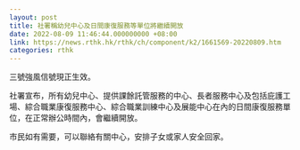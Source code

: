 ```yaml
---
layout: post
title: 社署稱幼兒中心及日間康復服務等單位將繼續開放
date: 2022-08-09 11:46:44.000000000 +08:00
link: https://news.rthk.hk/rthk/ch/component/k2/1661569-20220809.htm
categories: rthk
---
```


三號強風信號現正生效。

社署宣布，所有幼兒中心、提供課餘託管服務的中心、長者服務中心及包括庇護工場、綜合職業康復服務中心、綜合職業訓練中心及展能中心在內的日間康復服務單位，在正常辦公時間內，會繼續開放。

市民如有需要，可以聯絡有關中心，安排子女或家人安全回家。

